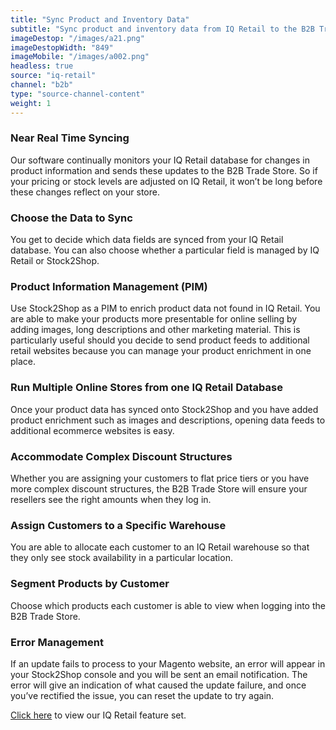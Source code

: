 ```yaml
---
title: "Sync Product and Inventory Data"
subtitle: "Sync product and inventory data from IQ Retail to the B2B Trade Store."
imageDestop: "/images/a21.png"
imageDestopWidth: "849"
imageMobile: "/images/a002.png"
headless: true
source: "iq-retail"
channel: "b2b"
type: "source-channel-content"
weight: 1
---
```


### Near Real Time Syncing
Our software continually monitors your IQ Retail database for changes in product information and sends these updates to the B2B Trade Store. So if your pricing or stock levels are adjusted on IQ Retail, it won’t be long before these changes reflect on your store.

### Choose the Data to Sync
You get to decide which data fields are synced from your IQ Retail database. You can also choose whether a particular field is managed by IQ Retail or Stock2Shop.

### Product Information Management (PIM)
Use Stock2Shop as a PIM to enrich product data not found in IQ Retail. You are able to make your products more presentable for online selling by adding images, long descriptions and other marketing material. This is particularly useful should you decide to send product feeds to additional retail websites because you can manage your product enrichment in one place.

### Run Multiple Online Stores from one IQ Retail Database
Once your product data has synced onto Stock2Shop and you have added product enrichment such as images and descriptions, opening data feeds to additional ecommerce websites is easy.

### Accommodate Complex Discount Structures
Whether you are assigning your customers to flat price tiers or you have more complex discount structures, the B2B Trade Store will ensure your resellers see the right amounts when they log in.

### Assign Customers to a Specific Warehouse
You are able to allocate each customer to an IQ Retail warehouse so that they only see stock availability in a particular location.

### Segment Products by Customer
Choose which products each customer is able to view when logging into the B2B Trade Store.

### Error Management
If an update fails to process to your Magento website, an error will appear in your Stock2Shop console and you will be sent an email notification. The error will give an indication of what caused the update failure, and once you’ve rectified the issue, you can reset the update to try again.

[Click here](/help/features/iq-retail/ "IQ Retail Features") to view our IQ Retail feature set.